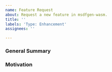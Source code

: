 ```yaml
---
name: Feature Request
about: Request a new feature in msdfgen-wasm.
title: ''
labels: 'Type: Enhancement'
assignees: ''

---
```


### General Summary
<!--
- Describe the feature you are requesting.
-->

### Motivation
<!--
- A description of the motivation for adding this feature to Enso.
- Ideally this would include use-cases that support the feature.
-->

